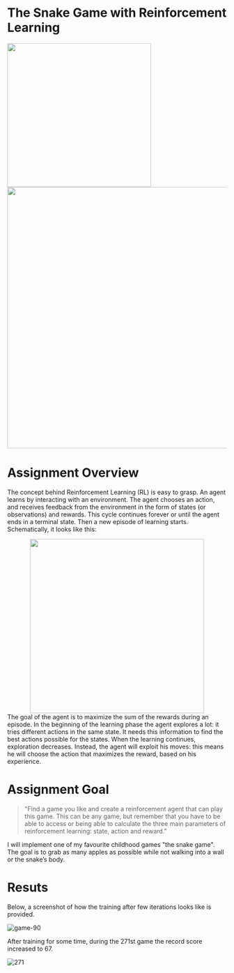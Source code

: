# The Snake Game with Reinforcement Learning
<p float="left">
    <img width="330px" src="https://media.geeksforgeeks.org/wp-content/uploads/20210611151042/Animation.gif"> 
    <img width="600px" src="https://miro.medium.com/max/1400/0*MvFeGltFQ3AHskQ2.jpg">
</p>

# Assignment Overview
The concept behind Reinforcement Learning (RL) is easy to grasp. An agent learns by interacting with an environment. The agent chooses an action, and receives feedback from the environment in the form of states (or observations) and rewards. This cycle continues forever or until the agent ends in a terminal state. Then a new episode of learning starts. Schematically, it looks like this:
<center><img width="400px" src="https://miro.medium.com/max/720/1*EAVTYNjkK7rgkryht5SQ0A.png"></center>
The goal of the agent is to maximize the sum of the rewards during an episode. In the beginning of the learning phase the agent explores a lot: it tries different actions in the same state. It needs this information to find the best actions possible for the states. When the learning continues, exploration decreases. Instead, the agent will exploit his moves: this means he will choose the action that maximizes the reward, based on his experience.

# Assignment Goal

> "Find a game you like and create a reinforcement agent that can play this game. This can be any game, but remember that you have to be able to access or being able to calculate the three main parameters of reinforcement learning: state, action and reward."

I will implement one of my favourite childhood games "the snake game". The goal is to grab as many apples as possible while not walking into a wall or the snake’s body. 

# Resuts
Below, a screenshot of how the training after few iterations looks like is provided.

![game-90](https://user-images.githubusercontent.com/64732465/196701290-408cd3db-40e0-4a38-830a-90d9d9a3ef18.png)


After training for some time, during the 271st game the record score increased to 67.

![271](https://user-images.githubusercontent.com/64732465/196701761-d89765f2-250a-43aa-8dd4-cba473dfda4d.png)

